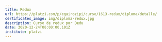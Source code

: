 ```yaml
---
title: Redux
url: https://platzi.com/p/cquirozipi/curso/1613-redux/diploma/detalle/
certificates_image: img/diploma-redux.jpg
description: Curso de redux por Bedu
date: 2020-12-24T00:00:00.101Z
institute: platzi
---
```


